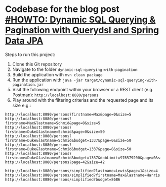 # Codebase for the blog post [#HOWTO: Dynamic SQL Querying & Pagination with Querydsl and Spring Data JPA](https://rieckpil.de/howto-dynamic-sql-querying-pagination-with-querydsl-and-spring-data-jpa)

Steps to run this project:

1. Clone this Git repository
2. Navigate to the folder `dynamic-sql-querying-with-pagination`
3. Build the application with `mvn clean package`
4. Run the application with `java -jar target/dynamic-sql-querying-with-pagination.jar`
5. Visit the following endpoint within your browser or a REST client (e.g. Postman): `http://localhost:8080/persons`
6. Play around with the filtering criterias and the requested page and its size e.g.:

```
http://localhost:8080/persons?firstname=Max&page=0&size=5
http://localhost:8080/persons?firstname=Max&lastname=Schmid&page=0&size=5
http://localhost:8080/persons?firstname=Duke&lastname=Schmid&page=0&size=50
http://localhost:8080/persons?firstname=Duke&lastname=Schmid&budget=1337&page=0&size=50
http://localhost:8080/persons?firstname=Duke&lastname=Schmid&budget=1337&page=0&size=50
http://localhost:8080/persons?firstname=Duke&lastname=Schmid&budget=1337&dobLimit=976579200&page=0&size=50
http://localhost:8080/persons?page=42&size=42

http://localhost:8080/persons/simplified?lastname=Lewis&page=1&size=4
http://localhost:8080/persons/simplified?firstname=Max&lastname=Harris
http://localhost:8080/persons/simplified?budget=8686
```
